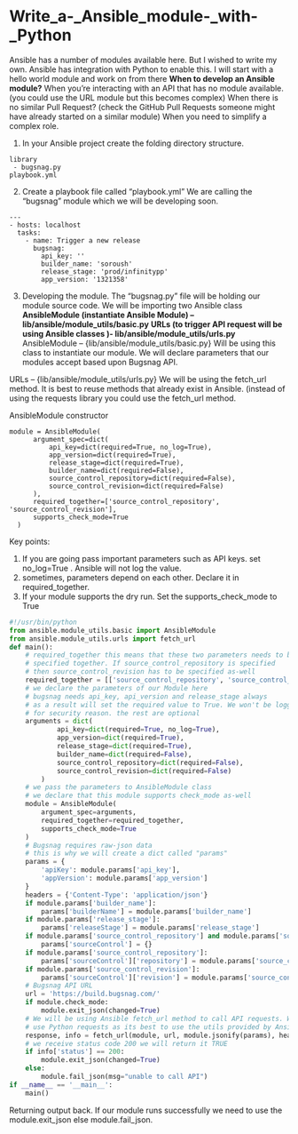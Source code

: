 # Write_a-_Ansible_module-_with-_Python

Ansible has a number of modules available here. But I wished to write my own. Ansible has integration with Python to enable this. I will start with a hello world module and work on from there
**When to develop an Ansible module?**
When you’re interacting with an API that has no module available. (you could use the URL module but this becomes complex)
When there is no similar Pull Request? (check the GitHub Pull Requests someone might have already started on a similar module)
When you need to simplify a complex role.

 1. In your Ansible project create the folding directory structure.

```
library
 - bugsnag.py
playbook.yml
```
2. Create a playbook file called “playbook.yml”
We are calling the “bugsnag” module which we will be developing soon.
```
---
- hosts: localhost
  tasks:
    - name: Trigger a new release
      bugsnag:
        api_key: ''
        builder_name: 'soroush'
        release_stage: 'prod/infinitypp'
        app_version: '1321358'
```
3. Developing the module.
The “bugsnag.py” file will be holding our module source code.
We will be importing two Ansible class
**AnsibleModule  (instantiate Ansible Module) –  lib/ansible/module_utils/basic.py**
**URLs (to trigger API request will be using Ansible classes )-  lib/ansible/module_utils/urls.py**
AnsibleModule  – {lib/ansible/module_utils/basic.py}
Will be using this class to instantiate our module. We will declare parameters that our modules accept based upon Bugsnag API.

URLs – {lib/ansible/module_utils/urls.py}
We will be using the fetch_url method. It is best to reuse methods that already exist in Ansible. (instead of using the requests library you could use the fetch_url method.

AnsibleModule constructor

```
module = AnsibleModule(
      argument_spec=dict(
          api_key=dict(required=True, no_log=True),
          app_version=dict(required=True),
          release_stage=dict(required=True),
          builder_name=dict(required=False),
          source_control_repository=dict(required=False),
          source_control_revision=dict(required=False)
      ),
      required_together=['source_control_repository', 'source_control_revision'],
      supports_check_mode=True
  )
  ```
  Key points:

1. If you are going pass important parameters such as API keys. set no_log=True . Ansible will not log the value.
2. sometimes, parameters depend on each other. Declare it in required_together.
3. If your module supports the dry run. Set the supports_check_mode to True

``` python
#!/usr/bin/python
from ansible.module_utils.basic import AnsibleModule
from ansible.module_utils.urls import fetch_url
def main():
    # required_together this means that these two parameters needs to be
    # specified together. If source_control_repository is specified
    # then source_control_revision has to be specified as-well
    required_together = [['source_control_repository', 'source_control_revision']]
    # we declare the parameters of our Module here
    # bugsnag needs api_key, api_version and release_stage always
    # as a result will set the required value to True. We won't be logging the API_KEY
    # for security reason. the rest are optional
    arguments = dict(
            api_key=dict(required=True, no_log=True),
            app_version=dict(required=True),
            release_stage=dict(required=True),
            builder_name=dict(required=False),
            source_control_repository=dict(required=False),
            source_control_revision=dict(required=False)
        )
    # we pass the parameters to AnsibleModule class
    # we declare that this module supports check_mode as-well
    module = AnsibleModule(
        argument_spec=arguments,
        required_together=required_together,
        supports_check_mode=True
    )
    # Bugsnag requires raw-json data
    # this is why we will create a dict called "params"
    params = {
        'apiKey': module.params['api_key'],
        'appVersion': module.params['app_version']
    }
    headers = {'Content-Type': 'application/json'}
    if module.params['builder_name']:
        params['builderName'] = module.params['builder_name']
    if module.params['release_stage']:
        params['releaseStage'] = module.params['release_stage']
    if module.params['source_control_repository'] and module.params['source_control_revision']:
        params['sourceControl'] = {}
    if module.params['source_control_repository']:
        params['sourceControl']['repository'] = module.params['source_control_repository']
    if module.params['source_control_revision']:
        params['sourceControl']['revision'] = module.params['source_control_revision']
    # Bugsnag API URL
    url = 'https://build.bugsnag.com/'
    if module.check_mode:
        module.exit_json(changed=True)
    # We will be using Ansible fetch_url method to call API requests. We don't want to
    # use Python requests as its best to use the utils provided by Ansible.
    response, info = fetch_url(module, url, module.jsonify(params), headers=headers)
    # we receive status code 200 we will return it TRUE
    if info['status'] == 200:
        module.exit_json(changed=True)
    else:
        module.fail_json(msg="unable to call API")
if __name__ == '__main__':
    main()
```
Returning output back. If our module runs successfully we need to use the module.exit_json else module.fail_json.

